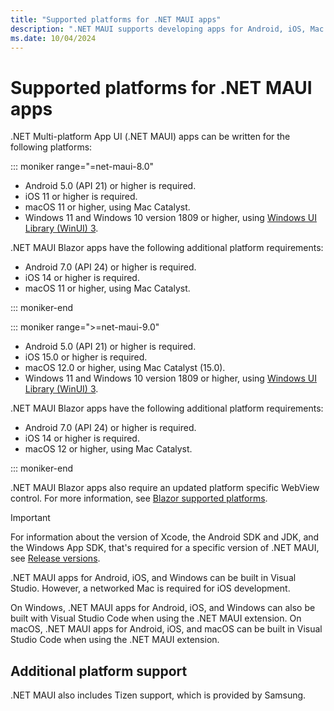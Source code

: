 ```yaml
---
title: "Supported platforms for .NET MAUI apps"
description: ".NET MAUI supports developing apps for Android, iOS, Mac Catalyst, and Windows."
ms.date: 10/04/2024
---
```


# Supported platforms for .NET MAUI apps

.NET Multi-platform App UI (.NET MAUI) apps can be written for the following platforms:

::: moniker range="=net-maui-8.0"

- Android 5.0 (API 21) or higher is required.
- iOS 11 or higher is required.
- macOS 11 or higher, using Mac Catalyst.
- Windows 11 and Windows 10 version 1809 or higher, using [Windows UI Library (WinUI) 3](/windows/apps/winui/winui3/).

.NET MAUI Blazor apps have the following additional platform requirements:

- Android 7.0 (API 24) or higher is required.
- iOS 14 or higher is required.
- macOS 11 or higher, using Mac Catalyst.

::: moniker-end

::: moniker range=">=net-maui-9.0"

- Android 5.0 (API 21) or higher is required.
- iOS 15.0 or higher is required.
- macOS 12.0 or higher, using Mac Catalyst (15.0).
- Windows 11 and Windows 10 version 1809 or higher, using [Windows UI Library (WinUI) 3](/windows/apps/winui/winui3/).

.NET MAUI Blazor apps have the following additional platform requirements:

- Android 7.0 (API 24) or higher is required.
- iOS 14 or higher is required.
- macOS 12 or higher, using Mac Catalyst.

::: moniker-end

.NET MAUI Blazor apps also require an updated platform specific WebView control. For more information, see [Blazor supported platforms](/aspnet/core/blazor/supported-platforms).

> [!IMPORTANT]
> For information about the version of Xcode, the Android SDK and JDK, and the Windows App SDK, that's required for a specific version of .NET MAUI, see [Release versions](https://github.com/dotnet/maui/wiki/Release-Versions).

.NET MAUI apps for Android, iOS, and Windows can be built in Visual Studio. However, a networked Mac is required for iOS development.

On Windows, .NET MAUI apps for Android, iOS, and Windows can also be built with Visual Studio Code when using the .NET MAUI extension. On macOS, .NET MAUI apps for Android, iOS, and macOS can be built in Visual Studio Code when using the .NET MAUI extension.

## Additional platform support

.NET MAUI also includes Tizen support, which is provided by Samsung.

<!-- ## Android platform support

You should have the latest Android SDK Tools and Android API platform installed. You can update to the latest versions using the Android SDK Manager.

Additionally, the target/compile version for Android projects **must** be set to *Use latest installed platform*. However the minimum version can be set to API 21 so you can continue to support devices that use Android 5.0 and newer. -->

